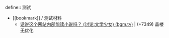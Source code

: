 define:: 测试

- [[bookmark]] / 测试材料
  - [话说这个网站内部能读小说吗？ (讨论:文学少女) (bgm.tv)](https://bgm.tv/subject/topic/892) | (+7349) 盖楼无优化